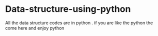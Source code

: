# Data-structure-using-python
All the data structure codes are in python . if you are like the python the come here and enjoy python
